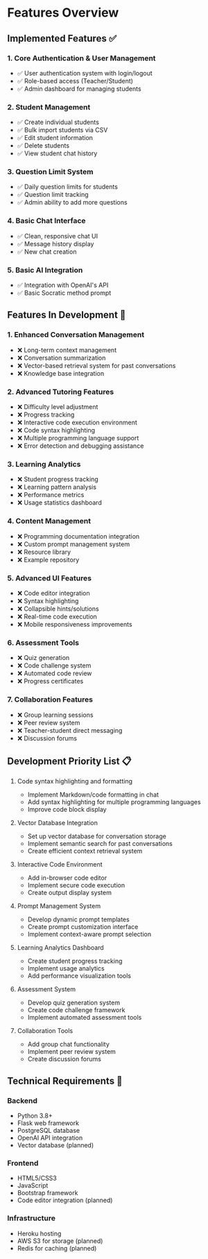 # Features Overview

## Implemented Features ✅

### 1. Core Authentication & User Management
- ✅ User authentication system with login/logout
- ✅ Role-based access (Teacher/Student)
- ✅ Admin dashboard for managing students

### 2. Student Management
- ✅ Create individual students
- ✅ Bulk import students via CSV
- ✅ Edit student information
- ✅ Delete students
- ✅ View student chat history

### 3. Question Limit System
- ✅ Daily question limits for students
- ✅ Question limit tracking
- ✅ Admin ability to add more questions

### 4. Basic Chat Interface
- ✅ Clean, responsive chat UI
- ✅ Message history display
- ✅ New chat creation

### 5. Basic AI Integration
- ✅ Integration with OpenAI's API
- ✅ Basic Socratic method prompt

## Features In Development 🚧

### 1. Enhanced Conversation Management
- ❌ Long-term context management
- ❌ Conversation summarization
- ❌ Vector-based retrieval system for past conversations
- ❌ Knowledge base integration

### 2. Advanced Tutoring Features
- ❌ Difficulty level adjustment
- ❌ Progress tracking
- ❌ Interactive code execution environment
- ❌ Code syntax highlighting
- ❌ Multiple programming language support
- ❌ Error detection and debugging assistance

### 3. Learning Analytics
- ❌ Student progress tracking
- ❌ Learning pattern analysis
- ❌ Performance metrics
- ❌ Usage statistics dashboard

### 4. Content Management
- ❌ Programming documentation integration
- ❌ Custom prompt management system
- ❌ Resource library
- ❌ Example repository

### 5. Advanced UI Features
- ❌ Code editor integration
- ❌ Syntax highlighting
- ❌ Collapsible hints/solutions
- ❌ Real-time code execution
- ❌ Mobile responsiveness improvements

### 6. Assessment Tools
- ❌ Quiz generation
- ❌ Code challenge system
- ❌ Automated code review
- ❌ Progress certificates

### 7. Collaboration Features
- ❌ Group learning sessions
- ❌ Peer review system
- ❌ Teacher-student direct messaging
- ❌ Discussion forums

## Development Priority List 📋

1. Code syntax highlighting and formatting
   - Implement Markdown/code formatting in chat
   - Add syntax highlighting for multiple programming languages
   - Improve code block display

2. Vector Database Integration
   - Set up vector database for conversation storage
   - Implement semantic search for past conversations
   - Create efficient context retrieval system

3. Interactive Code Environment
   - Add in-browser code editor
   - Implement secure code execution
   - Create output display system

4. Prompt Management System
   - Develop dynamic prompt templates
   - Create prompt customization interface
   - Implement context-aware prompt selection

5. Learning Analytics Dashboard
   - Create student progress tracking
   - Implement usage analytics
   - Add performance visualization tools

6. Assessment System
   - Develop quiz generation system
   - Create code challenge framework
   - Implement automated assessment tools

7. Collaboration Tools
   - Add group chat functionality
   - Implement peer review system
   - Create discussion forums

## Technical Requirements 🔧

### Backend
- Python 3.8+
- Flask web framework
- PostgreSQL database
- OpenAI API integration
- Vector database (planned)

### Frontend
- HTML5/CSS3
- JavaScript
- Bootstrap framework
- Code editor integration (planned)

### Infrastructure
- Heroku hosting
- AWS S3 for storage (planned)
- Redis for caching (planned)
